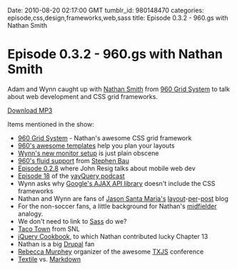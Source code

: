 Date: 2010-08-20 02:17:00 GMT
tumblr_id: 980148470
categories: episode,css,design,frameworks,web,sass
title: Episode 0.3.2 - 960.gs with Nathan Smith

# Episode 0.3.2 - 960.gs with Nathan Smith

Adam and Wynn caught up with [Nathan Smith](http://twitter.com/nathansmith) from [960 Grid System](http://960.gs) to talk about web development and CSS grid frameworks.

[Download MP3](http://changelogshow.com/105/15091-episode-0-3-2-960-gs-with-nathan-smith.mp3)

Items mentioned in the show:

* [960 Grid System](http://960.gs) - Nathan's awesome CSS grid framework
* [960's awesome templates](http://github.com/nathansmith/960-Grid-System/tree/master/templates/) help you plan your layouts
* [Wynn's new monitor setup](http://www.flickr.com/photos/wynnxp/4907885579/) is just plain obscene
* [960's fluid support](http://www.designinfluences.com/fluid960gs/) from [Stephen Bau](http://www.domain7.com/Team/StephenBau.html)
* [Episode 0.2.8](http://thechangelog.com/post/734492229/episode-0-2-8-mobile-web-development-with-john-resig) where John Resig talks about mobile web dev
* [Episode 18](http://vimeo.com/12166734) of the [yayQuery podcast](http://yayquery.com/)
* Wynn asks why [Google's AJAX API library](http://code.google.com/apis/libraries/) doesn't include the CSS frameworks
* Nathan and Wynn are fans of [Jason Santa Maria's](http://jasonsantamaria.com/) [layout](http://jasonsantamaria.com/articles/fullcodepress-2010)-[per](http://jasonsantamaria.com/articles/on-good/)-[post](http://jasonsantamaria.com/articles/on-the-subject-of-design-2/) blog
* For the non-soccer fans, a little background for Nathan's [midfielder](http://en.wikipedia.org/wiki/Midfielder) analogy.
* We don't need to link to [Sass](http://sass-lang.com) do we?
* [Taco Town](http://www.hulu.com/watch/1447/saturday-night-live-taco-town) from SNL
* [jQuery Cookbook](http://www.amazon.com/dp/0596159773?tag=sons-20), to which Nathan contributed lucky Chapter 13
* Nathan is a big [Drupal](http://drupal.org) fan
* [Rebecca Murphey](http://www.rebeccamurphey.com/) organizer of the awesome [TXJS](http://texasjavascript.com) conference
* [Textile](http://www.textism.com/tools/textile/) vs. [Markdown](http://daringfireball.net/projects/markdown/)
